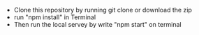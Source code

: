 <ul>
<li>Clone this repository by running git clone or download the zip</li>
<li>run "npm install" in Terminal</li>
<li>Then run the local servey by write "npm start" on terminal</li>
</ul>

